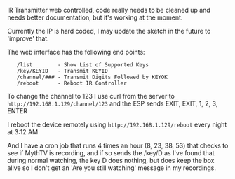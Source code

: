 IR Transmitter web controlled, code really needs to be cleaned up and needs better documentation, but it's working at the moment.

Currently the IP is hard coded, I may update the sketch in the future to 'improve' that.

The web interface has the following end points:
```
   /list        - Show List of Supported Keys
   /key/KEYID   - Transmit KEYID
   /channel/### - Transmit Digits Followed by KEYOK
   /reboot      - Reboot IR Controller
```
To change the channel to 123 I use curl from the server to `http://192.168.1.129/channel/123` and the ESP sends EXIT, EXIT, 1, 2, 3, ENTER

I reboot the device remotely using `http://192.168.1.129/reboot` every night at 3:12 AM

And I have a cron job that runs 4 times an hour (8, 23, 38, 53) that checks to see if MythTV is recording, and if so sends the /key/D as I've found that during normal watching, the key D does nothing, but does keep the box alive so I don't get an 'Are you still watching' message in my recordings.